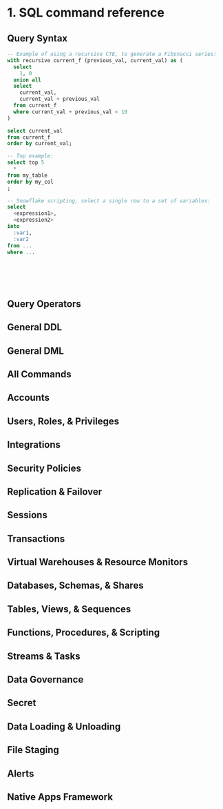 # 1. SQL command reference
## Query Syntax
```sql
-- Example of using a recursive CTE, to generate a Fibonacci series:
with recursive current_f (previous_val, current_val) as (
  select 
    1, 0
  union all 
  select 
    current_val, 
    current_val + previous_val  
  from current_f
  where current_val + previous_val < 10
)

select current_val  
from current_f 
order by current_val;

-- Top example:
select top 5
  *
from my_table
order by my_col
;

-- Snowflake scripting, select a single row to a set of variables:
select 
  <expression1>,
  <expression2>
into 
  :var1, 
  :var2 
from ...
where ...







```

## Query Operators


## General DDL


## General DML


## All Commands 


## Accounts


## Users, Roles, & Privileges


## Integrations


## Security Policies


## Replication & Failover


## Sessions


## Transactions


## Virtual Warehouses & Resource Monitors


## Databases, Schemas, & Shares


## Tables, Views, & Sequences


## Functions, Procedures, & Scripting


## Streams & Tasks


## Data Governance


## Secret


## Data Loading & Unloading


## File Staging


## Alerts


## Native Apps Framework



























































